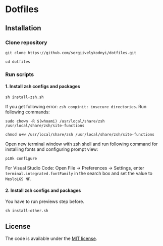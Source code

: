 # Dotfiles

## Installation

### Clone repository

```shell
git clone https://github.com/sergiivelykodnyi/dotfiles.git
```

```shell
cd dotfiles
```

### Run scripts

#### 1. Install zsh configs and packages

```shell
sh install-zsh.sh
```

If you get following error: `zsh compinit: insecure directories`. Run following commands:

```shell
sudo chown -R $(whoami) /usr/local/share/zsh /usr/local/share/zsh/site-functions
```

```shell
chmod u+w /usr/local/share/zsh /usr/local/share/zsh/site-functions
```

Open new terminal window with zsh shell and run following command for installing fonts and configuring prompt view:

```shell
p10k configure
```

For Visual Studio Code: Open File → Preferences → Settings, enter `terminal.integrated.fontFamily` in the search box and set the value to `MesloLGS NF`.

#### 2. Install zsh configs and packages

You have to run previews step before.

```shell
sh install-other.sh
```

## License

The code is available under the [MIT license](LICENSE).
